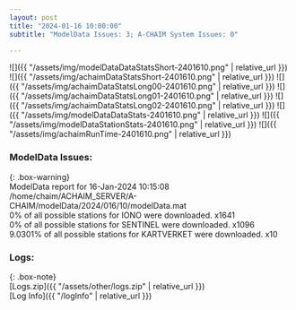 ```yaml
---
layout: post
title: "2024-01-16 10:00:00"
subtitle: "ModelData Issues: 3; A-CHAIM System Issues: 0"

---
```


![]({{ "/assets/img/modelDataDataStatsShort-2401610.png" | relative_url }})
![]({{ "/assets/img/achaimDataStatsShort-2401610.png" | relative_url }})
![]({{ "/assets/img/achaimDataStatsLong00-2401610.png" | relative_url }})
![]({{ "/assets/img/achaimDataStatsLong01-2401610.png" | relative_url }})
![]({{ "/assets/img/achaimDataStatsLong02-2401610.png" | relative_url }})
![]({{ "/assets/img/modelDataDataStats-2401610.png" | relative_url }})
![]({{ "/assets/img/modelDataStationStats-2401610.png" | relative_url }})
![]({{ "/assets/img/achaimRunTime-2401610.png" | relative_url }})


### ModelData Issues:  
  
{: .box-warning}  
 ModelData report for 16-Jan-2024 10:15:08   
 /home/chaim/ACHAIM_SERVER/A-CHAIM/modelData/2024/016/10/modelData.mat   
 0% of all possible stations for IONO were downloaded. x1641   
 0% of all possible stations for SENTINEL were downloaded. x1096   
 9.0301% of all possible stations for KARTVERKET were downloaded. x10   
  


### Logs:  
  
{: .box-note}  
[Logs.zip]({{ "/assets/other/logs.zip" | relative_url }})  
[Log Info]({{ "/logInfo" | relative_url }})  
